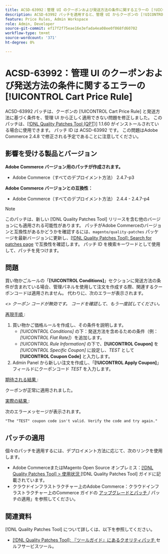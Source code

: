 ```yaml
---
title: ACSD-63992：管理 UI のクーポンおよび発送方法の条件に関するエラーの [!UICONTROL Cart Price Rule]
description: ACSD-63992 パッチを適用すると、管理 UI からクーポンの [!UICONTROL Cart Price Rule] と発送方法に基づく条件を正しく適用できないAdobe Commerceの問題を修正できます。
feature: Price Rules, Admin Workspace
role: Admin, Developer
source-git-commit: ef17f2f75eae16e3efada4ea08ee0f068fd60702
workflow-type: tm+mt
source-wordcount: '371'
ht-degree: 0%

---
```



# ACSD-63992：管理 UI のクーポンおよび発送方法の条件に関するエラーの [!UICONTROL Cart Price Rule]

ACSD-63992 パッチは、クーポンの [!UICONTROL Cart Price Rule] と発送方法に基づく条件を、管理 UI から正しく適用できない問題を修正しました。 このパッチは、[[!DNL Quality Patches Tool (QPT)]](/help/tools/quality-patches-tool/quality-patches-tool-to-self-serve-quality-patches.md) 1.1.60 がインストールされている場合に使用できます。 パッチ ID は ACSD-63992 です。 この問題はAdobe Commerce 2.4.8 で修正される予定であることに注意してください。

## 影響を受ける製品とバージョン

**Adobe Commerce バージョン用のパッチが作成されます。**

* Adobe Commerce（すべてのデプロイメント方法） 2.4.7-p3

**Adobe Commerce バージョンとの互換性：**

* Adobe Commerce（すべてのデプロイメント方法） 2.4.4 - 2.4.7-p4

>[!NOTE]
>
>このパッチは、新しい [!DNL Quality Patches Tool] リリースを含む他のバージョンにも適用される可能性があります。 パッチがAdobe Commerceのバージョンと互換性があるかどうかを確認するには、`magento/quality-patches` パッケージを最新バージョンに更新し、[[!DNL Quality Patches Tool]: Search for patches page](https://experienceleague.adobe.com/tools/commerce-quality-patches/) で互換性を確認します。 パッチ ID を検索キーワードとして使用して、パッチを見つけます。

## 問題

買い物かごルールの「**[!UICONTROL Conditions]**」セクションに発送方法の条件が含まれている場合、管理パネルを使用して注文を作成する際、関連するクーポンコードは適用されません。 代わりに、次のエラーが表示されます。

_&lt;> クーポン コードが無効です。 コードを確認して、もう一度試してください。_

<u> 再現手順 </u>:

1. 買い物かご価格ルールを作成し、その条件を説明します。
   * *[!UICONTROL Conditions]* の下：発送方法を含めるための条件（例：*[!UICONTROL Flat Rate]*）を追加します。
   * *[!UICONTROL Rule Information]* の下で、**[!UICONTROL Coupon]** を *[!UICONTROL Specific Coupon]* に設定し、*TEST* として **[!UICONTROL Coupon Code]** と入力します。
1. Admin Panel から新しい注文を作成し、「**[!UICONTROL Apply Coupon]**」フィールドにクーポンコード *TEST* を入力します。

<u> 期待される結果 </u>:

クーポンが正常に適用されました。

<u> 実際の結果 </u>:

次のエラーメッセージが表示されます。

```
"The "TEST" coupon code isn't valid. Verify the code and try again."
```

## パッチの適用

個々のパッチを適用するには、デプロイメント方法に応じて、次のリンクを使用します。

* Adobe CommerceまたはMagento Open Source オンプレミス：[[!DNL Quality Patches Tool] > 使用状況 ](/help/tools/quality-patches-tool/usage.md) [!DNL Quality Patches Tool] ガイドに記載されています。
* クラウドインフラストラクチャー上のAdobe Commerce：クラウドインフラストラクチャー上のCommerce ガイドの [ アップグレードとパッチ ](https://experienceleague.adobe.com/docs/commerce-cloud-service/user-guide/develop/upgrade/apply-patches.html)/ パッチの適用」を参照してください。

## 関連資料

[!DNL Quality Patches Tool] について詳しくは、以下を参照してください。

* [[!DNL Quality Patches Tool]: 『ツールガイド』にあるクオリティパッチ ](/help/tools/quality-patches-tool/quality-patches-tool-to-self-serve-quality-patches.md) セルフサービスツール。
